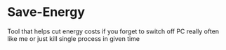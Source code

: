 # Save-Energy
Tool that helps cut energy costs if you forget to switch off PC really often like me or just kill single process in given time
